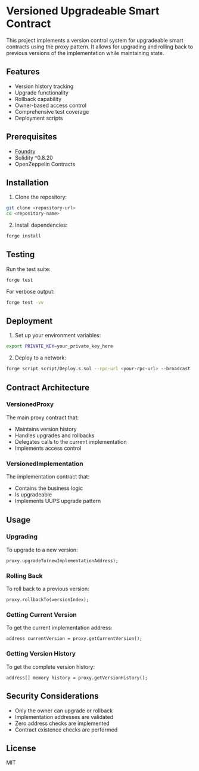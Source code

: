 # Versioned Upgradeable Smart Contract

This project implements a version control system for upgradeable smart contracts using the proxy pattern. It allows for upgrading and rolling back to previous versions of the implementation while maintaining state.

## Features

- Version history tracking
- Upgrade functionality
- Rollback capability
- Owner-based access control
- Comprehensive test coverage
- Deployment scripts

## Prerequisites

- [Foundry](https://book.getfoundry.sh/getting-started/installation)
- Solidity ^0.8.20
- OpenZeppelin Contracts

## Installation

1. Clone the repository:
```bash
git clone <repository-url>
cd <repository-name>
```

2. Install dependencies:
```bash
forge install
```

## Testing

Run the test suite:
```bash
forge test
```

For verbose output:
```bash
forge test -vv
```

## Deployment

1. Set up your environment variables:
```bash
export PRIVATE_KEY=your_private_key_here
```

2. Deploy to a network:
```bash
forge script script/Deploy.s.sol --rpc-url <your-rpc-url> --broadcast
```

## Contract Architecture

### VersionedProxy

The main proxy contract that:
- Maintains version history
- Handles upgrades and rollbacks
- Delegates calls to the current implementation
- Implements access control

### VersionedImplementation

The implementation contract that:
- Contains the business logic
- Is upgradeable
- Implements UUPS upgrade pattern

## Usage

### Upgrading

To upgrade to a new version:
```solidity
proxy.upgradeTo(newImplementationAddress);
```

### Rolling Back

To roll back to a previous version:
```solidity
proxy.rollbackTo(versionIndex);
```

### Getting Current Version

To get the current implementation address:
```solidity
address currentVersion = proxy.getCurrentVersion();
```

### Getting Version History

To get the complete version history:
```solidity
address[] memory history = proxy.getVersionHistory();
```

## Security Considerations

- Only the owner can upgrade or rollback
- Implementation addresses are validated
- Zero address checks are implemented
- Contract existence checks are performed

## License

MIT
